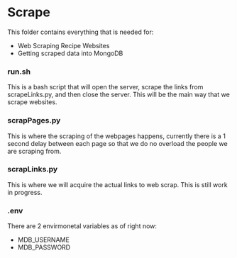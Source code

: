 <h1>Scrape</h1>
This folder contains everything that is needed for:

- Web Scraping Recipe Websites
- Getting scraped data into MongoDB

<h3>run.sh</h3>
This is a bash script that will open the server, scrape the links from scrapeLinks.py, and then close the server. This will be the main way that we scrape websites.

<h3>scrapPages.py</h3>
This is where the scraping of the webpages happens, currently there is a 1 second delay between each page so that we do no overload the people we are scraping from.

<h3>scrapLinks.py</h3>
This is where we will acquire the actual links to web scrap. This is still work in progress.

<h3>.env</h3>
There are 2 envirmonetal variables as of right now:

- MDB_USERNAME
- MDB_PASSWORD
